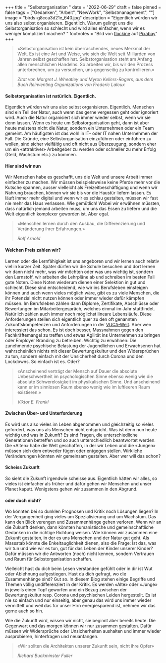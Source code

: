 +++
title = "Selbstorganisation "
date = "2022-06-29"
draft = false
pinned = false
tags = ["Gedanken", "Arbeit", "NewWork", "Selbstmanagement", ""]
image = "birds-g8cca3d21e_640.jpg"
description = "Eigentlich würden wir uns also selbst organisieren. Eigentlich. Warum gelingt uns die Selbstorganisation so schlecht und wird alles einfacher, wenn wir es weniger kompliziert machen? "
footnotes = "Bild von [flockine](https://pixabay.com/de/users/flockine-5479910/?utm_source=link-attribution&utm_medium=referral&utm_campaign=image&utm_content=2799993) auf [Pixabay](https://pixabay.com/de/?utm_source=link-attribution&utm_medium=referral&utm_campaign=image&utm_content=2799993)"
+++
> «Selbstorganisation ist kein überraschendes, neues Merkmal der Welt. Es ist eine Art und Weise, wie sich die Welt seit Milliarden von Jahren selbst geschaffen hat. Selbstorganisation steht am Anfang allen menschlichen Handelns. So arbeiten wir, bis wir den Prozess unterbrechen, um zu versuchen, uns gegenseitig zu kontrollieren.» 
>
> *Zitat von Margret J. Wheatley und Myron Kellers-Rogers, aus dem Buch Reinventing Organizations von Frederic Laloux*

#### Selbstorganisation ist natürlich. Eigentlich.

Eigentlich würden wir uns also selbst organisieren. Eigentlich. Menschen sind ein Teil der Natur, auch wenn das gerne vergessen geht oder ignoriert wird. Auch die Natur organisiert sich immer wieder selbst, wenn wir sie denn lassen. Wenn es heute um Selbstorganisation geht, dann ist aber heute meistens nicht die Natur, sondern ein Unternehmen oder ein Team gemeint. Am häufigsten ist das wohl in IT- oder IT nahen Unternehmen der Fall. Die Gründe, eine Selbstorganisation einzuführen oder einführen zu wollen, sind sicher vielfältig und oft nicht aus Überzeugung, sondern eher um ein «attraktiver» Arbeitgeber zu werden oder schneller zu mehr Erfolg (Geld, Wachstum etc.) zu kommen.

#### Hier sind wir nun

Wir Menschen habe es geschafft, uns die Welt und unsere Arbeit immer einfacher zu machen. Wir müssen beispielsweise keine Pferde mehr vor die Kutsche spannen, ausser vielleicht als Freizeitbeschäftigung und wenn wir Nahrung brauchen, können wir sie bis vor die Haustür liefern lassen. Es läuft immer mehr digital und wenn wir es schlau gestalten, müssen wir fast nie mehr das Haus verlassen. Wie gemütlich! Wobei wir erwähnen müssten, dass natürlich jemand arbeiten muss, um uns das Essen zu liefern und die Welt eigentlich komplexer geworden ist. Aber egal.

> «Menschen lernen durch den Ausbau, die Differenzierung und Veränderung ihrer Erfahrungen.»
>
> *Rolf Arnold*

#### Welchen Preis zahlen wir?

Lernen oder die Lernfähigkeit ist uns angeboren und wir lernen auch relativ viel in kurzer Zeit. Später dürfen wir die Schule besuchen und dort lernen wir dann nicht mehr, was wir möchten oder was uns wichtig ist, sondern den Lernstoff, wir arbeiten die Lehrpläne ab und schreiben im besten Fall gute Noten. Diese Noten wiederum dienen einer Selektion in gut und schlecht. Diese sind entscheidend, wie wir ins Berufsleben einsteigen können und auch wenn vieles möglich wäre, gibt es zu viele Menschen, die ihr Potenzial nicht nutzen können oder immer wieder dafür kämpfen müssen. Im Berufsleben zählen dann Diplome, Zertifikate, Abschlüsse oder Bewertungen im Mitarbeitergespräch, welches einmal im Jahr stattfindet. Natürlich zählen auch immer noch möglichst lineare Lebensläufe. Diese Anforderungen stellen sich eigentlich quer zu den oft genannten Zukunftskompetenzen und Anforderungen in der [VUCA-Welt](https://www.marcojakob.blog/tags/vuca/). Aber wen interessiert das schon. Es ist doch besser, Massnahmen gegen den Fachkräftemangel zu treffen und etwas Agilität ins Unternehmen zu bringen oder Employer Branding zu betreiben. Wichtig zu erwähnen: Die zunehmende psychische Belastung der Jugendlichen und Erwachsenen hat wahrscheinlich nichts mit dieser Bewertungskultur und den Widersprüchen zu tun, sondern einfach mit der Unsicherheit durch Corona und den Lockdowns. So einfach ist es. Oder?

> «Anscheinend verträgt der Mensch auf Dauer die absolute Unbeschwertheit im psychologischen Sinne ebenso wenig wie die absolute Schwerelosigkeit im physikalischen Sinne. Und anscheinend kann er im sinnlosen Raum ebenso wenig wie im luftleeren Raum existieren.»
>
> *Viktor E. Frankl*

#### Zwischen Über- und Unterforderung

Es wird uns also vieles im Leben abgenommen und gleichzeitig so vieles gefordert, was uns als Menschen nicht entspricht. Was ist denn nun heute wichtig und was in Zukunft? Es sind Fragen, die unterschiedliche Generationen betreffen und so auch unterschiedlich beantwortet werden. Die «Alten» habe die Welt geschaffen, in der wir Leben und die «Jungen» müssen sich dem entweder fügen oder entgegen stellen. Wirkliche Veränderungen könnten wir gemeinsam gestalten. Aber wer will das schon?

#### Scheiss Zukunft

So sieht die Zukunft irgendwie scheisse aus. Eigentlich hätten wir alles, so vieles ist einfacher als früher und dafür gehen wir Menschen und unser Planet kaputt. Wenigstens gehen wir zusammen in den Abgrund.

#### oder doch nicht?

Wo könnten bei so dunklen Prognosen und Kritik noch Lösungen liegen? In der Vergangenheit ging vieles um Spezialisierung und um Wachstum. Das kann den Blick verengen und Zusammenhänge gehen verloren. Wenn wir an die Zukunft denken, dann könnten humanistische und gemeinschaftliche Gedanken in die richtige Richtung weisen. Wie können wir zusammen eine Zukunft gestalten, in der es uns Menschen und der Natur gut geht. Als Massstab könnte die Enkeltauglichkeit dienen, also die Frage: Ist das, was wir tun und wie wir es tun, gut für das Leben der Kinder unserer Kinder? Dafür müssen wir die Antworten (noch) nicht kennen, sondern Vertrauen und Raum für Selbstorganisation schaffen.

Vielleicht hast du dich beim Lesen verstanden gefühlt oder in dir ist Wut oder Ablehnung aufgestiegen. Hast du dich gefragt, wo die Zusammenhänge sind? Gut so. In diesem Blog stehen einige Begriffe und Themen völlig undifferenziert in der Kritik. Es werden «Alte» oder «Junge» in jeweils einen Topf geworfen und ein Bezug zwischen der Bewertungskultur resp. Corona und psychischen Leiden hergestellt. Es ist nie so einfach und nur einseitig, aber genau das wird uns immer wieder vermittelt und weil das für unser Hirn energiesparend ist, nehmen wir das gerne auch so hin.

Wie die Zukunft wird, wissen wir nicht, sie beginnt aber bereits heute. Die Gegenwart und das morgen können wir nur zusammen gestalten. Dafür müssen wir Widersprüche oder Unsicherheiten aushalten und immer wieder ausprobieren, hinterfragen und neuanfangen.

> «Wir sollten die Architekten unserer Zukunft sein, nicht ihre Opfer»
>
> *Richard Buckminster Fuller*
